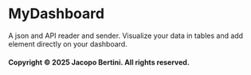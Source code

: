 # MyDashboard
A json and API reader and sender. Visualize your data in tables and add element directly on your dashboard.
#### Copyright © 2025 Jacopo Bertini. All rights reserved.
